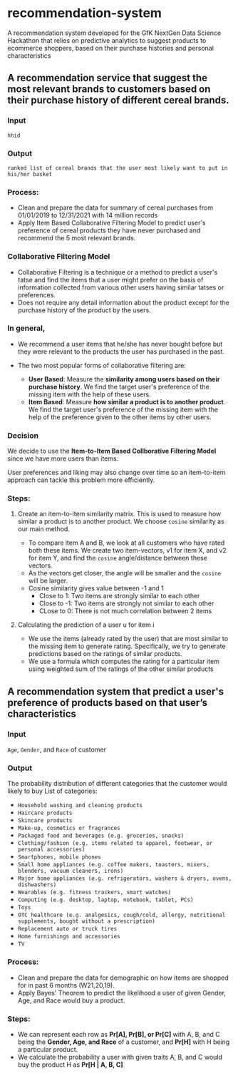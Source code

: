 # recommendation-system
A recommendation system developed for the GfK NextGen Data Science Hackathon that relies on predictive analytics to suggest products to ecommerce shoppers, based on their purchase histories and personal characteristics

## A recommendation service that suggest the most relevant brands to customers based on their purchase history of different cereal brands.
### Input
`hhid`
### Output
`ranked list of cereal brands that the user most likely want to put in his/her basket`
### Process:
- Clean and prepare the data for summary of cereal purchases from 01/01/2019 to 12/31/2021 with 14 million records
- Apply Item Based Collaborative Filtering Model to predict user's preference of cereal products they have never purchased and recommend the 5 most relevant brands.

### Collaborative Filtering Model
- Collaborative Filtering is a technique or a method to predict a user's tatse and find the items that a user might prefer on the basis of information  collected from various other users having similar tatses or preferences.
- Does not require any detail information about the product except for the purchase history of the product by the users.

### In general,
- We recommend a user items that he/she has never bought before but they were relevant to the products the user has purchased in the past.

- The two most popular forms of collaborative filtering are:
    - **User Based**: Measure the **similarity among users based on their purchase history**. We find the target user's preference of the missing item with the help of these users.
    - **Item Based**: Measure **how similar a product is to another product**. We find the target user's preference of the missing item with the help of the preference given to the other items by other users.
    
### Decision

We decide to use the **Item-to-Item Based Collborative Filtering Model** since we have more users than items.

User preferences and liking may also change over time so an item-to-item approach can tackle this problem more efficiently.

### Steps:
1. Create an item-to-item similarity matrix. This is used to measure how similar a product is to another product. We choose `cosine` similarity as our main method.
    - To compare item A and B, we look at all customers who have rated both these items. We create two item-vectors, v1 for item X, and v2 for item Y, and find the `cosine` angle/distance between these vectors. 
    - As the vectors get closer, the angle will be smaller and the `cosine` will be larger.
    - Cosine similarity gives value between -1 and 1
        - Close to 1: Two items are strongly similar to each other
        - Close to -1: Two items are strongly not similar to each other
        - CLose to 0: There is not much correlation between 2 items
        
2. Calculating the prediction of a user u for item i
    - We use the items (already rated by the user) that are most similar to the missing item to generate rating. Specifically, we try to generate predictions based on the ratings of similar products.
    - We use a formula which computes the rating for a particular item using weighted sum of the ratings of the other similar products

## A recommendation system that predict a user's preference of products based on that user’s characteristics
### Input
`Age`, `Gender`, and `Race` of customer

### Output
The probability distribution of different categories that the customer would likely to buy
List of categories:
- `Household washing and cleaning products`
- `Haircare products`
- `Skincare products`
- `Make-up, cosmetics or fragrances`
- `Packaged food and beverages (e.g. groceries, snacks)`
- `Clothing/fashion (e.g. items related to apparel, footwear, or personal accessories)`
- `Smartphones, mobile phones`
- `Small home appliances (e.g. coffee makers, toasters, mixers, blenders, vacuum cleaners, irons)`
- `Major home appliances (e.g. refrigerators, washers & dryers, ovens, dishwashers)`
- `Wearables (e.g. fitness trackers, smart watches)`
- `Computing (e.g. desktop, laptop, notebook, tablet, PCs)`
- `Toys`
- `OTC healthcare (e.g. analgesics, cough/cold, allergy, nutritional supplements, bought without a prescription)`
- `Replacement auto or truck tires`
- `Home furnishings and accessories`
- `TV`

### Process:
- Clean and prepare the data for demographic on how items are shopped for in past 6 months (W21,20,19).
- Apply Bayes' Theorem to predict the likelihood a user of given Gender, Age, and Race would buy a product.

### Steps:
- We can represent each row as **Pr[A], Pr[B], or Pr[C]** with A, B, and C being the **Gender, Age, and Race** of a customer, and **Pr[H]** with H being a particular product.
- We calculate the probability a user with given traits A, B, and C would buy the product H as **Pr[H | A, B, C]**
